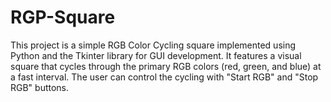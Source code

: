 # RGP-Square
This project is a simple RGB Color Cycling square implemented using Python and the Tkinter library for GUI development. It features a visual square that cycles through the primary RGB colors (red, green, and blue) at a fast interval. The user can control the cycling with "Start RGB" and "Stop RGB" buttons.
